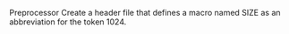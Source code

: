 Preprocessor
Create a header file that defines a macro named SIZE as an abbreviation for the token 1024.
